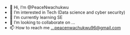 - 👋 Hi, I’m @PeaceNwachukwu
- 👀 I’m interested in Tech (Data science and cyber security)
- 🌱 I’m currently learning SE
- 💞️ I’m looking to collaborate on ...
- 📫 How to reach me ...peacenwachukwu96@gmail.com

<!---
PeaceNwachukwu/PeaceNwachukwu is a ✨ special ✨ repository because its `README.md` (this file) appears on your GitHub profile.
You can click the Preview link to take a look at your changes.
--->
